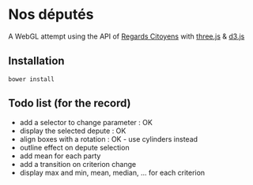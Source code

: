 # Nos députés

A WebGL attempt using the API of [Regards Citoyens] with [three.js] & [d3.js]

## Installation


    bower install


## Todo list (for the record)

* add a selector to change parameter : OK
* display the selected depute : OK
* align boxes with a rotation : OK - use cylinders instead
* outline effect on depute selection
* add mean for each party
* add a transition on criterion change
* display max and min, mean, median, ... for each criterion

[Regards Citoyens]: http://www.regardscitoyens.org/
[three.js]: http://threejs.org/
[d3.js]: http://d3js.org/